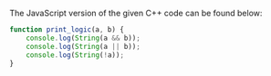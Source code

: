 The JavaScript version of the given C++ code can be found below:
```javascript
function print_logic(a, b) {
    console.log(String(a && b));
    console.log(String(a || b));
    console.log(String(!a));
}
```
